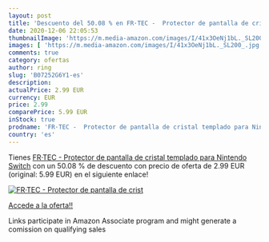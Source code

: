 ```yaml
---
layout: post
title: 'Descuento del 50.08 % en FR·TEC -  Protector de pantalla de crist'
date: 2020-12-06 22:05:53
thumbnailImage: 'https://m.media-amazon.com/images/I/41x3OeNj1bL._SL200_.jpg'
images: [ 'https://m.media-amazon.com/images/I/41x3OeNj1bL._SL200_.jpg' ]
comments: true
category: ofertas
author: ring
slug: 'B07252G6Y1-es'
description:
actualPrice: 2.99 EUR
currency: EUR
price: 2.99
comparePrice: 5.99 EUR
inStock: true
prodname: 'FR·TEC -  Protector de pantalla de cristal templado para Nintendo Switch'
country: 'es'
---
```


Tienes [FR·TEC -  Protector de pantalla de cristal templado para Nintendo Switch](https://www.amazon.es/dp/B07252G6Y1/?tag=tolees-21) con un 50.08 % de descuento con precio de oferta de 2.99 EUR (original: 5.99 EUR) en el siguiente enlace!

[![FR·TEC -  Protector de pantalla de crist](https://m.media-amazon.com/images/I/41x3OeNj1bL._SL200_.jpg)](https://www.amazon.es/dp/B07252G6Y1/?tag=tolees-21)

[Accede a la oferta!!](https://www.amazon.es/dp/B07252G6Y1/?tag=tolees-21)

Links participate in Amazon Associate program and might generate a comission on qualifying sales


